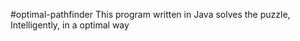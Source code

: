 #optimal-pathfinder
This program written in Java solves the puzzle, Intelligently, in a optimal way
